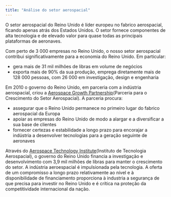```yaml
---
title: "Análise do setor aerospacial"
---
```


O setor aerospacial do Reino Unido é líder europeu no fabrico aerospacial, ficando apenas atrás dos Estados Unidos. O setor fornece componentes de alta tecnologia e de elevado valor para quase todas as principais plataformas de aeronaves.

Com perto de 3 000 empresas no Reino Unido, o nosso setor aerospacial contribui significativamente para a economia do Reino Unido. Em particular:    

- gera mais de 31 mil milhões de libras em volume de negócios
- exporta mais de 90% da sua produção, emprega diretamente mais de 128 000 pessoas, com 26 000 em investigação, design e engenharia

Em 2010 o governo do Reino Unido, em parceria com a indústria aerospacial, criou a [Aerospace Growth Partnership](http://www.theagp.aero/)(Parceria para o Crescimento do Setor Aerospacial). A parceria procura:

- assegurar que o Reino Unido permanece no primeiro lugar do fabrico aerospacial da Europa
- apoiar as empresas do Reino Unido de modo a alargar e a diversificar a sua base de clientes
- fornecer certezas e estabilidade a longo prazo para encorajar a indústria a desenvolver tecnologias para a geração seguinte de aeronaves

Através do [Aerospace Technology Institute](http://www.ati.org.uk/)(Instituto de Tecnologia Aerospacial), o governo do Reino Unido financia a investigação e desenvolvimento com 3,9 mil milhões de libras para manter o crescimento do setor. A indústria aeroespacial é impulsionada pela tecnologia. A oferta de um compromisso a longo prazo relativamente ao nível e à disponibilidade de financiamento proporciona à industria a segurança de que precisa para investir no Reino Unido e é crítica na proteção da competitividade internacional da nação.